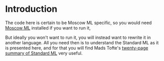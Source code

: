 # Introduction #

The code here is certain to be Moscow ML specific, so you would need [Moscow ML](http://www.itu.dk/~sestoft/mosml.html) installed if you want to run it,

But ideally you won't want to run it, you will instead want to rewrite it in another language. All you need then is to understand the Standard ML as it is presented here, and for that you will find Mads Tofte's [twenty-page summary of Standard ML](http://www.itu.dk/people/tofte/publ/tips.pdf) very useful.